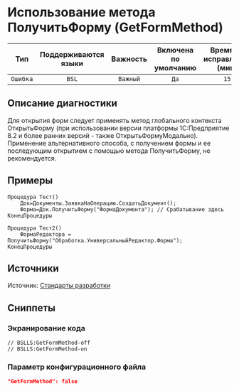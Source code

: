# Использование метода ПолучитьФорму (GetFormMethod)

| Тип | Поддерживаются<br/>языки | Важность | Включена<br/>по умолчанию | Время на<br/>исправление (мин) | Тэги |
| :-: | :-: | :-: | :-: | :-: | :-: |
| `Ошибка` | `BSL` | `Важный` | `Да` | `15` | `error` |

<!-- Блоки выше заполняются автоматически, не трогать -->
## Описание диагностики
<!-- Описание диагностики заполняется вручную. Необходимо понятным языком описать смысл и схему работу -->
Для открытия форм следует применять метод глобального контекста ОткрытьФорму (при использовании версии платформы 1С:Предприятие 8.2 и более ранних версий - также ОткрытьФормуМодально). 
Применение альтернативного способа, с получением формы и ее последующим открытием с помощью метода ПолучитьФорму, не рекомендуется.
## Примеры
<!-- В данном разделе приводятся примеры, на которые диагностика срабатывает, а также можно привести пример, как можно исправить ситуацию -->
```
Процедура Тест()
    Док=Документы.ЗаявкаНаОперацию.СоздатьДокумент();
    Форма=Док.ПолучитьФорму("ФормаДокумента"); // Срабатывание здесь
КонецПроцедуры
```
```
Процедура Тест2()
    ФормаРедактора = ПолучитьФорму("Обработка.УниверсальныйРедактор.Форма");
КонецПроцедуры
```

## Источники
<!-- Необходимо указывать ссылки на все источники, из которых почерпнута информация для создания диагностики -->
<!-- Примеры источников

* Источник: [Стандарт: Тексты модулей](https://its.1c.ru/db/v8std#content:456:hdoc)
* Полезная информаця: [Отказ от использования модальных окон](https://its.1c.ru/db/metod8dev#content:5272:hdoc)
* Источник: [Cognitive complexity, ver. 1.4](https://www.sonarsource.com/docs/CognitiveComplexity.pdf) -->
Источник: [Стандарты разработки](https://its.1c.ru/db/v8std/content/404/hdoc)

## Сниппеты

<!-- Блоки ниже заполняются автоматически, не трогать -->
### Экранирование кода

```bsl
// BSLLS:GetFormMethod-off
// BSLLS:GetFormMethod-on
```

### Параметр конфигурационного файла

```json
"GetFormMethod": false
```
